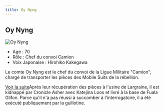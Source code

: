 ```yaml
---
title: Oy Nyng
---
```


Oy Nyng
-------


![Oy Nyng](/images/stories/saga/vgundam/persos/oy-nyng.png)
* Age : 70
* Rôle : Chef du convoi Camion
* Voix Japonaise : Hirohiko Kakegawa


Le comte Oy Nyng est le chef du convoi de la Ligue Militaire "Camion", chargé de transporter les pièces des Mobile Suits de la rébellion. 



[Voir la suite](javascript:spoiler();)Après leur récupération des pièces à l'usine de Largraine, il est kidnappé par Cronicle Asher avec Katejina Loos et livré à la base de Fuala Glifon. Parce qu'il n'a pas réussi à succomber à l'interrogatoire, il a été exécuté publiquement par la guillotine.


